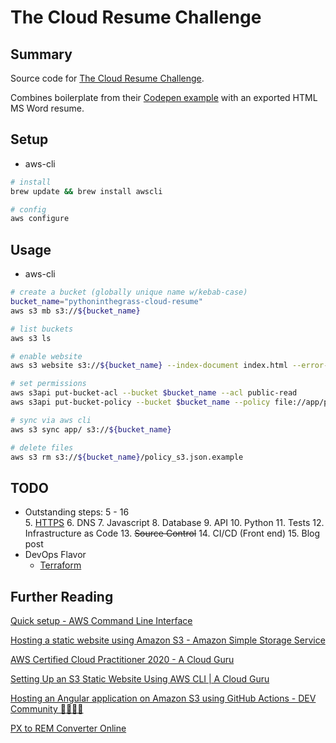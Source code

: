 # The Cloud Resume Challenge

## Summary

Source code for [The Cloud Resume Challenge](https://cloudresumechallenge.dev/docs/the-challenge/).

Combines boilerplate from their [Codepen example](https://codepen.io/emzarts/pen/OXzmym) with an exported HTML MS Word resume.

## Setup
* aws-cli
```bash
# install
brew update && brew install awscli

# config
aws configure
```

## Usage
* aws-cli
```bash
# create a bucket (globally unique name w/kebab-case)
bucket_name="pythoninthegrass-cloud-resume"
aws s3 mb s3://${bucket_name}

# list buckets
aws s3 ls

# enable website
aws s3 website s3://${bucket_name} --index-document index.html --error-document error.html

# set permissions
aws s3api put-bucket-acl --bucket $bucket_name --acl public-read
aws s3api put-bucket-policy --bucket $bucket_name --policy file://app/policy_s3.json

# sync via aws cli
aws s3 sync app/ s3://${bucket_name}

# delete files
aws s3 rm s3://${bucket_name}/policy_s3.json.example
```

## TODO
* Outstanding steps: 5 - 16  
  5. [HTTPS](https://cloudresumechallenge.dev/docs/the-challenge/aws/#5-https)
  6. DNS
  7. Javascript
  8. Database
  9. API
  10. Python
  11. Tests
  12. Infrastructure as Code
  13. ~~Source Control~~
  14. CI/CD (Front end)
  15. Blog post
* DevOps Flavor
  * [Terraform](https://cloudresumechallenge.dev/docs/extensions/terraform-getting-started/)

## Further Reading
[Quick setup - AWS Command Line Interface](https://docs.aws.amazon.com/cli/latest/userguide/getting-started-quickstart.html)

[Hosting a static website using Amazon S3 - Amazon Simple Storage Service](https://docs.aws.amazon.com/AmazonS3/latest/userguide/WebsiteHosting.html)

[AWS Certified Cloud Practitioner 2020 - A Cloud Guru](https://learn.acloud.guru/course/aws-certified-cloud-practitioner)

[Setting Up an S3 Static Website Using AWS CLI | A Cloud Guru](https://acloudguru.com/hands-on-labs/setting-up-an-s3-static-website-using-aws-cli)

[Hosting an Angular application on Amazon S3 using GitHub Actions - DEV Community 👩‍💻👨‍💻](https://dev.to/rodrigokamada/hosting-an-angular-application-on-amazon-s3-using-github-actions-3h6g)

[PX to REM Converter Online](https://codebeautify.org/px-to-rem-converter)

